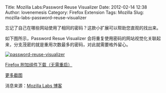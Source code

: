 Title: Mozilla Labs:Password Reuse Visualizer
Date: 2012-02-14 12:38
Author: lovenemesis
Category: Firefox Extension
Tags: Mozilla
Slug: mozilla-labs-password-reuse-visualizer

忘记了自己在哪些网站使用了相同的密码？这款小扩展可以帮助您直观的找出来。

如下图所示，Password Resue Visualizer
会将重复使用密码的网站视觉化关联起来，分支茂密的就是重用次数最多的密码，对此就需要格外留心。

[![](http://linuxtoy.org/img/2012/02/password-reuse-visualizer.png "password-reuse-visualizer")](http://linuxtoy.org/img/2012/02/password-reuse-visualizer.png)

[Firefox
附加组件下载（无需重启）](https://addons.mozilla.org/en-US/firefox/addon/password-reuse-visualizer/)

[更多截图](http://connectioni.st/2012/01/visualize-your-password-reuse.html)

消息来源：[Mozilla Labs
博客](http://mozillalabs.com/blog/2012/02/watchdog-visualize-your-password-reuse/)
